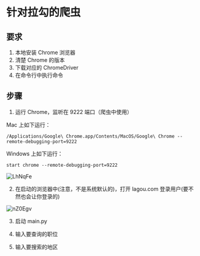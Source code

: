 # 针对拉勾的爬虫

## 要求

1. 本地安装 Chrome 浏览器
2. 清楚 Chrome 的版本
3. 下载对应的 ChromeDriver
4. 在命令行中执行命令

## 步骤

1. 运行 Chrome，监听在 9222 端口（爬虫中使用）

Mac 上如下运行：

```shell
/Applications/Google\ Chrome.app/Contents/MacOS/Google\ Chrome --remote-debugging-port=9222
```

Windows 上如下运行：

```shell
start chrome --remote-debugging-port=9222
```

![LhNqFe](https://oss.images.shujudaka.com/uPic/LhNqFe.png)

2. 在启动的浏览器中(注意，不是系统默认的)，打开 lagou.com 登录用户(要不然也会让你登录的)

![nZ0Egv](https://oss.images.shujudaka.com/uPic/nZ0Egv.png)

3. 启动 main.py

4. 输入要查询的职位

5. 输入要搜索的地区